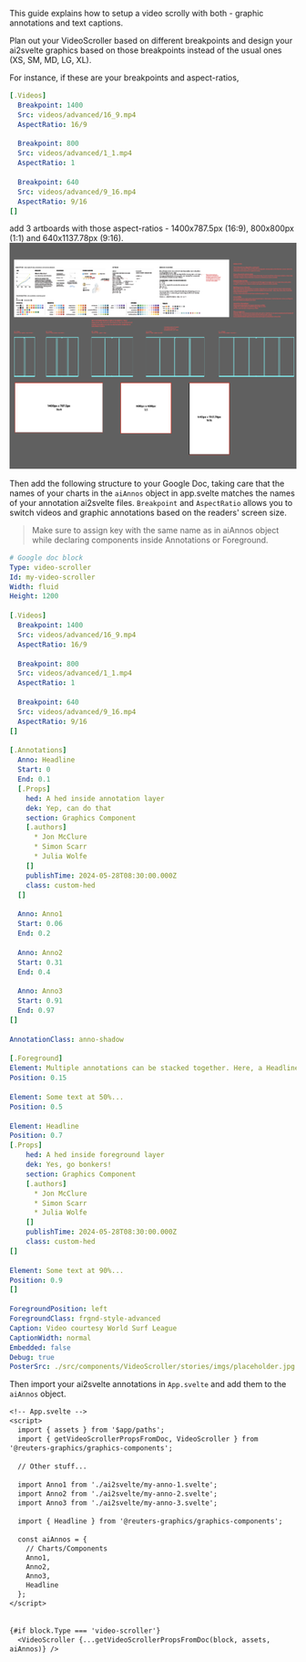This guide explains how to setup a video scrolly with both - graphic annotations and text captions.

Plan out your VideoScroller based on different breakpoints and design your ai2svelte graphics based on those breakpoints instead of the usual ones (XS, SM, MD, LG, XL).

For instance, if these are your breakpoints and aspect-ratios,

```yaml
[.Videos]
  Breakpoint: 1400
  Src: videos/advanced/16_9.mp4
  AspectRatio: 16/9

  Breakpoint: 800
  Src: videos/advanced/1_1.mp4
  AspectRatio: 1

  Breakpoint: 640
  Src: videos/advanced/9_16.mp4
  AspectRatio: 9/16
[]
```

add 3 artboards with those aspect-ratios - 1400x787.5px (16:9), 800x800px (1:1) and 640x1137.78px (9:16).
![Image showing a screenshot of Adobe Illustrator with different artboards](./src/components/VideoScroller/stories/imgs/illustrator.png)

Then add the following structure to your Google Doc, taking care that the names of your charts in the `aiAnnos` object in app.svelte matches the names of your annotation ai2svelte files. `Breakpoint` and `AspectRatio` allows you to switch videos and graphic annotations based on the readers' screen size.

> Make sure to assign key with the same name as in aiAnnos object while declaring components inside Annotations or Foreground.

```yaml
# Google doc block
Type: video-scroller
Id: my-video-scroller
Width: fluid
Height: 1200

[.Videos]
  Breakpoint: 1400
  Src: videos/advanced/16_9.mp4
  AspectRatio: 16/9

  Breakpoint: 800
  Src: videos/advanced/1_1.mp4
  AspectRatio: 1

  Breakpoint: 640
  Src: videos/advanced/9_16.mp4
  AspectRatio: 9/16
[]

[.Annotations]
  Anno: Headline
  Start: 0
  End: 0.1
  [.Props]
    hed: A hed inside annotation layer
    dek: Yep, can do that
    section: Graphics Component
    [.authors]
      * Jon McClure
      * Simon Scarr
      * Julia Wolfe
    []
    publishTime: 2024-05-28T08:30:00.000Z
    class: custom-hed
  []

  Anno: Anno1
  Start: 0.06
  End: 0.2

  Anno: Anno2
  Start: 0.31
  End: 0.4

  Anno: Anno3
  Start: 0.91
  End: 0.97
[]

AnnotationClass: anno-shadow

[.Foreground]
Element: Multiple annotations can be stacked together. Here, a Headline component and a Ai2Svelte component live together happily.
Position: 0.15

Element: Some text at 50%...
Position: 0.5

Element: Headline
Position: 0.7
[.Props]
    hed: A hed inside foreground layer
    dek: Yes, go bonkers!
    section: Graphics Component
    [.authors]
      * Jon McClure
      * Simon Scarr
      * Julia Wolfe
    []
    publishTime: 2024-05-28T08:30:00.000Z
    class: custom-hed
[]

Element: Some text at 90%...
Position: 0.9
[]

ForegroundPosition: left
ForegroundClass: frgnd-style-advanced
Caption: Video courtesy World Surf League
CaptionWidth: normal
Embedded: false
Debug: true
PosterSrc: ./src/components/VideoScroller/stories/imgs/placeholder.jpg
```

Then import your ai2svelte annotations in `App.svelte` and add them to the `aiAnnos` object.

```svelte
<!-- App.svelte -->
<script>
  import { assets } from '$app/paths';
  import { getVideoScrollerPropsFromDoc, VideoScroller } from '@reuters-graphics/graphics-components';

  // Other stuff...

  import Anno1 from './ai2svelte/my-anno-1.svelte';
  import Anno2 from './ai2svelte/my-anno-2.svelte';
  import Anno3 from './ai2svelte/my-anno-3.svelte';

  import { Headline } from '@reuters-graphics/graphics-components';

  const aiAnnos = {
    // Charts/Components
    Anno1,
    Anno2,
    Anno3,
    Headline
  };
</script>


{#if block.Type === 'video-scroller'}
  <VideoScroller {...getVideoScrollerPropsFromDoc(block, assets, aiAnnos)} />
```
